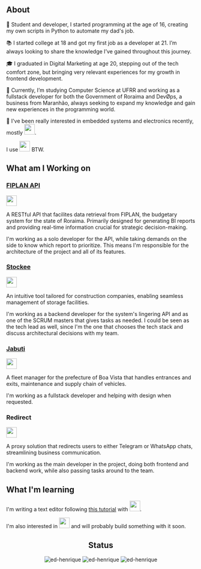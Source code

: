 <!-- <div align="center" style="{ border-radius: 50% }">
  
![output-onlinegiftools](https://github.com/ed-henrique/ed-henrique/assets/62185704/8f0f3432-6bdd-4251-ac8b-ebebd9fa0646)

</div>-->

## About

🚀 Student and developer, I started programming at the age of 16, creating my own scripts in Python to automate my dad's job.

📚 I started college at 18 and got my first job as a developer at 21. I’m always looking to share the knowledge I’ve gained throughout this journey.

🎓 I graduated in Digital Marketing at age 20, stepping out of the tech comfort zone, but bringing very relevant experiences for my growth in frontend development.

🧩 Currently, I’m studying Computer Science at UFRR and working as a fullstack developer for both the Government of Roraima and DevO̸ps, a business from Maranhão, always seeking to expand my knowledge and gain new experiences in the programming world.

🔌 I've been really interested in embedded systems and electronics recently, mostly <img src="https://skillicons.dev/icons?i=arduino" height="28"/>.

I use <img src="https://skillicons.dev/icons?i=vim" height="28"/> BTW.

## What am I Working on

### [FIPLAN API](https://github.com/CGPRE-SEPLAN-RR/fiplan-api)

<img src="https://skillicons.dev/icons?i=go,java" height="28"/>

A RESTful API that facilites data retrieval from FIPLAN, the budgetary system for the state of Roraima. Primarily designed for generating BI reports and providing real-time information crucial for strategic decision-making.

I'm working as a solo developer for the API, while taking demands on the side to know which report to prioritize. This means I'm responsible for the architecture of the project and all of its features.

### [Stockee](https://stockee.vercel.app/login)

<img src="https://skillicons.dev/icons?i=js,ts,nodejs,express,postgres,supabase" height="28"/>

An intuitive tool tailored for construction companies, enabling seamless management of storage facilities.

I'm working as a backend developer for the system's lingering API and as one of the SCRUM masters that gives tasks as needed. I could be seen as the tech lead as well, since I'm the one that chooses the tech stack and discuss architectural decisions with my team.

### [Jabuti](https://github.com/Jabuti-Apps/jabuti)

<img src="https://skillicons.dev/icons?i=python,django,postgres" height="28"/>

A fleet manager for the prefecture of Boa Vista that handles entrances and exits, maintenance and supply chain of vehicles.

I'm working as a fullstack developer and helping with design when requested.

### Redirect

<img src="https://skillicons.dev/icons?i=php,laravel,sqlite" height="28"/>

A proxy solution that redirects users to either Telegram or WhatsApp chats, streamlining business communication.

I'm working as the main developer in the project, doing both frontend and backend work, while also passing tasks around to the team.

## What I'm learning

I'm writing a text editor following [this tutorial](https://viewsourcecode.org/snaptoken/kilo/index.html) with <img src="https://skillicons.dev/icons?i=c,cmake" height="28"/>.

I'm also interested in <img src="https://skillicons.dev/icons?i=rust,zig" height="28"/> and will probably build something with it soon.

<div align="center">

<h2>Status</h2>

<img src="https://github-readme-stats.vercel.app/api?username=ed-henrique&show_icons=true&locale=en&hide_border=true&bg_color=0d1117&text_color=ffffff&title_color=fb8c00&icon_color=fb8c00&hide_title=true&hide_rank=true" alt="ed-henrique" />
  
<img src="https://github-readme-stats.vercel.app/api/top-langs?username=ed-henrique&show_icons=true&locale=en&layout=compact&hide=assembly,c%2b%2b,cmake,css,html,jupyter%20notebook,vhdl&hide_border=true&bg_color=0d1117&text_color=ffffff&title_color=ffffff&hide_title=true&langs_count=8&card_width=444" alt="ed-henrique" />

<img src="https://github-readme-streak-stats.herokuapp.com?user=ed-henrique&theme=highcontrast&hide_border=true&background=0d1117" alt="ed-henrique" />
  
</div>
